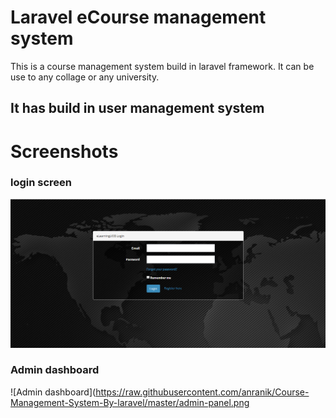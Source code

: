 # Laravel eCourse management system

This is a course management system build in laravel framework.
It can be use to any collage or any university.

## It has build in user management system

# Screenshots
### login screen
![Login page frondend](https://raw.githubusercontent.com/anranik/Course-Management-System-By-laravel/master/login.png)
### Admin dashboard
![Admin dashboard](https://raw.githubusercontent.com/anranik/Course-Management-System-By-laravel/master/admin-panel.png
